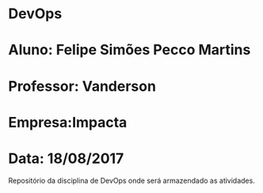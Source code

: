 # DevOps
# Aluno: Felipe Simões Pecco Martins
# Professor: Vanderson
# Empresa:Impacta
# Data: 18/08/2017

Repositório da disciplina de DevOps onde será armazendado as atividades.
